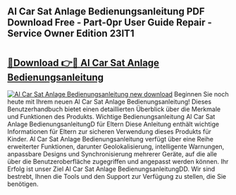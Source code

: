 ## Al Car Sat Anlage Bedienungsanleitung PDF Download Free - Part-0pr User Guide Repair - Service Owner Edition 23lT1

# <h2><a href="http://df1sd5.blite.top/?on=Al+Car+Sat+Anlage+Bedienungsanleitung">🔗Download 👉🔴 Al Car Sat Anlage Bedienungsanleitung</a></h2>

[![Al Car Sat Anlage Bedienungsanleitung new download](https://i.imgur.com/lujVjoI.png)](http://df1sd5.blite.top/?on=Al+Car+Sat+Anlage+Bedienungsanleitung)
Beginnen Sie noch heute mit Ihrem neuen Al Car Sat Anlage Bedienungsanleitung! Dieses Benutzerhandbuch bietet einen detaillierten Überblick über die Merkmale und Funktionen des Produkts. Wichtige Bedienungsanleitung Al Car Sat Anlage BedienungsanleitungD für Eltern Diese Anleitung enthält wichtige Informationen für Eltern zur sicheren Verwendung dieses Produkts für Kinder. Al Car Sat Anlage Bedienungsanleitung verfügt über eine Reihe erweiterter Funktionen, darunter Geolokalisierung, intelligente Warnungen, anpassbare Designs und Synchronisierung mehrerer Geräte, auf die alle über die Benutzeroberfläche zugegriffen und angepasst werden können. Ihr Erfolg ist unser Ziel Al Car Sat Anlage BedienungsanleitungDD. Wir sind bestrebt, Ihnen die Tools und den Support zur Verfügung zu stellen, die Sie benötigen.
